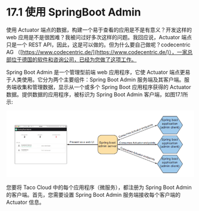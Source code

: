 # 17.1 使用 SpringBoot Admin

使用 Actuator 端点的数据，构建一个易于查看的应用是不是有意义？开发这样的 web 应用是不是很困难？我被问过好多次这样的问题。我回应说，Actuator 端点只是一个 REST API，因此，这是可以做的。但为什么要自己做呢？codecentric AG （[https://www.codecentric.de/](https://www.codecentric.de/)），一家总部位于德国的软件和咨询公司，已经为您做了这项工作。

Spring Boot Admin 是一个管理型前端 web 应用程序，它使 Actuator 端点更易于人类使用。它分为两个主要组件：Spring Boot Admin 服务端及其客户端。服务端收集和管理数据，显示从一个或多个 Spring Boot 应用程序获得的 Actuator 数据。提供数据的应用程序，被标识为 Spring Boot Admin 客户端，如图17.1所示:

![&#x56FE;17.1 Spring Boot Admin &#x670D;&#x52A1;&#x7AEF;&#xFF0C;&#x4F7F;&#x7528;&#x6765;&#x81EA;&#x4E00;&#x4E2A;&#x6216;&#x591A;&#x4E2A; Spring Boot &#x5E94;&#x7528;&#x7A0B;&#x5E8F;&#x7684; Actuator &#x7AEF;&#x70B9;&#x6570;&#x636E;&#xFF0C;&#x5E76;&#x663E;&#x793A;&#x5728;&#x57FA;&#x4E8E; web &#x7684; UI &#x4E2D;&#x3002;](../../.gitbook/assets/17.1.png)

您要将 Taco Cloud 中的每个应用程序（微服务），都注册为 Spring Boot Admin 的客户端。首先，您需要设置 Spring Boot Admin 服务端接收每个客户端的 Actuator 信息。


